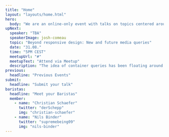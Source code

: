 ```yaml
---
title: "Home"
layout: "layouts/home.html"
hero:
  body: "We are an online-only event with talks on topics centered around CSS."
upNext:
  speaker: "TBA"
  speakerImage: josh-comeau
  topic: "Beyond responsive design: New and future media queries"
  date: "31.08."
  time: "5PM CEST"
  meetupUrl: "#"
  meetupText: "Attend via Meetup"
  description: "The idea of container queries has been floating around for at least a decade. Let's take a look at the evolution of this idea, the challenges, why it hasn't been implemented, its future, and algorithmic layouts we can achieve with CSS today."
previous:
  headline: "Previous Events"
submit:
  headline: "Submit your talk"
baristas:
  headline: "Meet your Baristas"
  member:
    - name: "Christian Schaefer"
      twitter: "derSchepp"
      img: "christian-schaefer"
    - name: "Nils Binder"
      twitter: "supremebeing09"
      img: "nils-binder"
---
```

